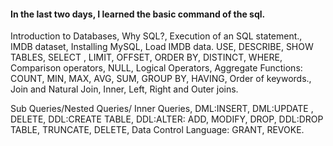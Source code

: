 #### In the last two days, I learned the basic command of the sql.
Introduction to Databases, Why SQL?, Execution of an SQL statement., IMDB dataset, Installing MySQL, Load IMDB data. USE, DESCRIBE, SHOW TABLES, SELECT , LIMIT, OFFSET, ORDER BY, DISTINCT, WHERE, Comparison operators, NULL, Logical Operators, Aggregate Functions: COUNT, MIN, MAX, AVG, SUM, GROUP BY, HAVING, Order of keywords., Join and Natural Join, Inner, Left, Right and Outer joins.


Sub Queries/Nested Queries/ Inner Queries, DML:INSERT, DML:UPDATE , DELETE, DDL:CREATE TABLE, DDL:ALTER: ADD, MODIFY, DROP, DDL:DROP TABLE, TRUNCATE, DELETE, Data Control Language: GRANT, REVOKE.
